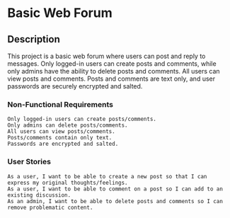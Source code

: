 # Basic Web Forum

## Description

This project is a basic web forum where users can post and reply to messages. Only logged-in users can create posts and comments, while only admins have the ability to delete posts and comments. All users can view posts and comments. Posts and comments are text only, and user passwords are securely encrypted and salted.

### Non-Functional Requirements

    Only logged-in users can create posts/comments.
    Only admins can delete posts/comments.
    All users can view posts/comments.
    Posts/comments contain only text.
    Passwords are encrypted and salted.

### User Stories

    As a user, I want to be able to create a new post so that I can express my original thoughts/feelings.
    As a user, I want to be able to comment on a post so I can add to an existing discussion.
    As an admin, I want to be able to delete posts and comments so I can remove problematic content.



